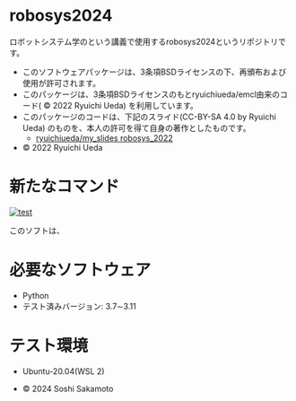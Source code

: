# robosys2024

ロボットシステム学のという講義で使用するrobosys2024というリポジトリです。

- このソフトウェアパッケージは、3条項BSDライセンスの下、再頒布および使用が許可されます。
- このパッケージは、3条項BSDライセンスのもとryuichiueda/emcl由来のコード( © 2022 Ryuichi Ueda) を利用しています。
- このパッケージのコードは、下記のスライド(CC-BY-SA 4.0 by Ryuichi Ueda) のものを、本人の許可を得て自身の著作としたものです。
    - [ryuichiueda/my_slides robosys_2022](https://github.com/ryuichiueda/my_slides/tree/master/robosys_2022)
- © 2022 Ryuichi Ueda

# 新たなコマンド
[![test](https://github.com/soshisakamoto/robosys2024/actions/workflows/test.yml/badge.svg)](https://github.com/soshisakamoto/robosys2024/actions/workflows/test.yml)

このソフトは、

# 必要なソフトウェア
- Python
 - テスト済みバージョン: 3.7∼3.11

# テスト環境
- Ubuntu-20.04(WSL 2)

- © 2024 Soshi Sakamoto

